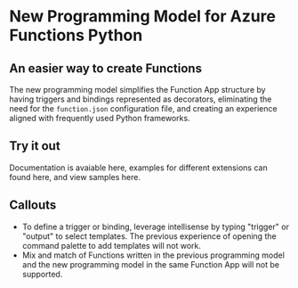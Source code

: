 # New Programming Model for Azure Functions Python

## An easier way to create Functions

The new programming model simplifies the Function App structure by having triggers and bindings represented as decorators, eliminating the need for the `function.json` configuration file, and creating an experience aligned with frequently used Python frameworks.

## Try it out

Documentation is avaiable here, examples for different extensions can found here, and view samples here.

## Callouts

- To define a trigger or binding, leverage intellisense by typing "trigger" or "output" to select templates. The previous experience of opening the command palette to add templates will not work.
- Mix and match of Functions written in the previous programming model and the new programming model in the same Function App will not be supported.

